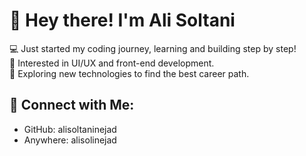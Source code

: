 # 👋 Hey there! I'm Ali Soltani

💻 Just started my coding journey, learning and building step by step!  
🎨 Interested in UI/UX and front-end development.  
🚀 Exploring new technologies to find the best career path.  

## 🔗 Connect with Me:

- GitHub: alisoltaninejad
- Anywhere: alisolinejad